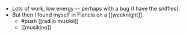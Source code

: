 - Lots of work, low energy -- perhaps with a bug (I have the sniffles).
- But then I found myself in Flancia on a [[weeknight]].
	- #push [[radijo musikii]]
	- [[musikino]]